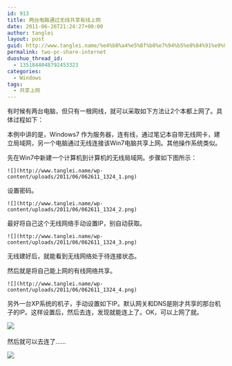 ```yaml
---
id: 913
title: 两台电脑通过无线共享有线上网
date: 2011-06-26T21:24:27+00:00
author: tanglei
layout: post
guid: http://www.tanglei.name/%e4%b8%a4%e5%8f%b0%e7%94%b5%e8%84%91%e9%80%9a%e8%bf%87%e6%97%a0%e7%ba%bf%e5%85%b1%e4%ba%ab%e6%9c%89%e7%ba%bf%e4%b8%8a%e7%bd%91/
permalink: two-pc-share-internet
duoshuo_thread_id:
  - 1351844048792453323
categories:
  - Windows
tags:
  - 共享上网
---
```

有时候有两台电脑，但只有一根网线，就可以采取如下方法让2个本都上网了。具体过程如下： 

本例中讲的是，Windows7 作为服务器，连有线，通过笔记本自带无线网卡，建立局域网，另一个电脑通过无线连接该Win7电脑共享上网。其他操作系统类似。 

先在Win7中新建一个计算机到计算机的无线局域网。步骤如下图所示： 


	![](http://www.tanglei.name/wp-content/uploads/2011/06/062611_1324_1.png) 

设置密码。 


	![](http://www.tanglei.name/wp-content/uploads/2011/06/062611_1324_2.png) 

最好将自己这个无线网络手动设置IP，别自动获取。 


	![](http://www.tanglei.name/wp-content/uploads/2011/06/062611_1324_3.png) 

无线建好后，就能看到无线网络处于待连接状态。 

然后就是将自己能上网的有线网络共享。 


	![](http://www.tanglei.name/wp-content/uploads/2011/06/062611_1324_4.png) 

另外一台XP系统的机子，手动设置如下IP。默认网关和DNS是刚才共享的那台机子的IP。这样设置后，然后去连，发现就能连上了。OK，可以上网了就。 

![](http://www.tanglei.name/wp-content/uploads/2011/06/062611_1324_5.jpg)<span style="font-family:宋体; font-size:12pt"><br /> </span>

然后就可以去连了…… 

![](http://www.tanglei.name/wp-content/uploads/2011/06/062611_1324_6.jpg)<span style="font-family:宋体; font-size:12pt"><br /> </span>
